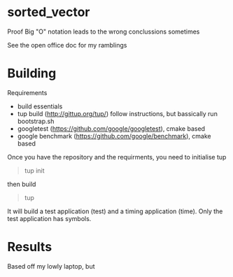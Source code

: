 # sorted_vector
Proof Big "O" notation leads to the wrong conclussions sometimes

See the open office doc for my ramblings

Building
========

 Requirements
 - build essentials
 - tup build (http://gittup.org/tup/) follow instructions, but bassically run bootstrap.sh
 - googletest (https://github.com/google/googletest), cmake based
 - google benchmark (https://github.com/google/benchmark), cmake based

Once you have the repository and the requirments, you need to initialise tup
> tup init  

then build
> tup

It will build a test application (test) and a timing application (time).
Only the test application has symbols.


Results
=======

Based off my lowly laptop, but 
